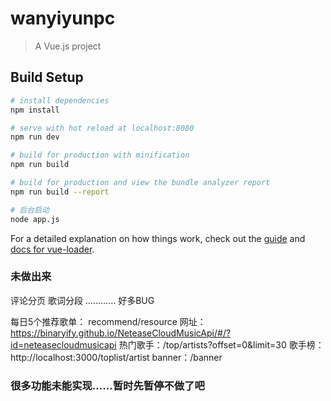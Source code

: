 # wanyiyunpc

> A Vue.js project

## Build Setup

``` bash
# install dependencies
npm install

# serve with hot reload at localhost:8080
npm run dev

# build for production with minification
npm run build

# build for production and view the bundle analyzer report
npm run build --report

# 后台启动
node app.js
```

For a detailed explanation on how things work, check out the [guide](http://vuejs-templates.github.io/webpack/) and [docs for vue-loader](http://vuejs.github.io/vue-loader).

### 未做出来
评论分页  歌词分段   …………  好多BUG

每日5个推荐歌单： recommend/resource
网址：https://binaryify.github.io/NeteaseCloudMusicApi/#/?id=neteasecloudmusicapi
热门歌手：/top/artists?offset=0&limit=30
歌手榜：http://localhost:3000/toplist/artist
banner：/banner

### 很多功能未能实现……暂时先暂停不做了吧   